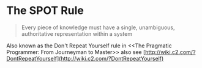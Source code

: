 # The SPOT Rule

> Every piece of knowledge must have a single, unambiguous, authoritative representation within a system

Also known as the Don't Repeat Yourself rule in &lt;&lt;The Pragmatic Programmer: From Journeyman to Master&gt;&gt;  also see [http://wiki.c2.com/?DontRepeatYourself](http://wiki.c2.com/?DontRepeatYourself)

